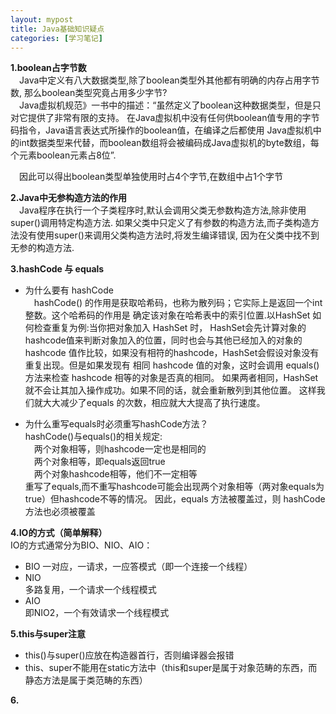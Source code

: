 ```yaml
---
layout: mypost
title: Java基础知识疑点
categories: [学习笔记]
---
```


**1.boolean占字节数**   
&emsp;Java中定义有八大数据类型,除了boolean类型外其他都有明确的内存占用字节数,
那么boolean类型究竟占用多少字节?  
&emsp;Java虚拟机规范》一书中的描述：“虽然定义了boolean这种数据类型，但是只对它提供了非常有限的支持。
在Java虚拟机中没有任何供boolean值专用的字节码指令，Java语言表达式所操作的boolean值，在编译之后都使用
Java虚拟机中的int数据类型来代替，而boolean数组将会被编码成Java虚拟机的byte数组，每个元素boolean元素占8位”.

&emsp;因此可以得出boolean类型单独使用时占4个字节,在数组中占1个字节 
 
**2.Java中无参构造方法的作用**   
&emsp;Java程序在执行一个子类程序时,默认会调用父类无参数构造方法,除非使用super()调用特定构造方法.
如果父类中只定义了有参数的构造方法,而子类构造方法没有使用super()来调用父类构造方法时,将发生编译错误,
因为在父类中找不到无参的构造方法.

**3.hashCode 与 equals**    
* 为什么要有 hashCode   
&emsp;hashCode() 的作用是获取哈希码，也称为散列码；它实际上是返回一个int整数。这个哈希码的作用是
确定该对象在哈希表中的索引位置.以HashSet 如何检查重复为例:当你把对象加入 HashSet 时，
HashSet会先计算对象的hashcode值来判断对象加入的位置，同时也会与其他已经加入的对象的
hashcode 值作比较，如果没有相符的hashcode，HashSet会假设对象没有重复出现。但是如果发现有
相同 hashcode 值的对象，这时会调用 equals()方法来检查 hashcode 相等的对象是否真的相同。
如果两者相同，HashSet 就不会让其加入操作成功。如果不同的话，就会重新散列到其他位置。
这样我们就大大减少了equals 的次数，相应就大大提高了执行速度。

* 为什么重写equals时必须重写hashCode方法？  
hashCode()与equals()的相关规定:  
&emsp;两个对象相等，则hashcode一定也是相同的  
&emsp;两个对象相等，即equals返回true  
&emsp;两个对象hashcode相等，他们不一定相等  
重写了equals,而不重写hashcode可能会出现两个对象相等（两对象equals为true）但hashcode不等的情况。
因此，equals 方法被覆盖过，则 hashCode 方法也必须被覆盖

**4.IO的方式（简单解释）**  
IO的方式通常分为BIO、NIO、AIO：  
* BIO
一对应，一请求，一应答模式（即一个连接一个线程）  
* NIO  
多路复用，一个请求一个线程模式  
* AIO  
即NIO2，一个有效请求一个线程模式  

**5.this与super注意**  
* this()与super()应放在构造器首行，否则编译器会报错  
* this、super不能用在static方法中（this和super是属于对象范畴的东西，而静态方法是属于类范畴的东西）  

**6.**








